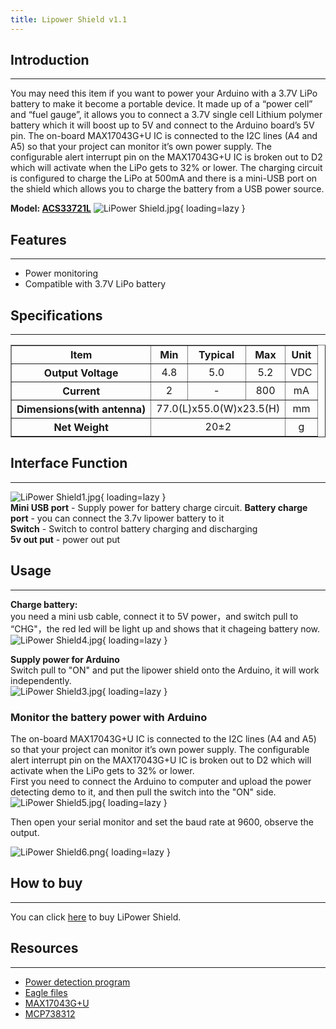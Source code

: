 ```yaml
---
title: Lipower Shield v1.1
---
```


## Introduction
------------

You may need this item if you want to power your Arduino with a 3.7V LiPo battery to make it become a portable device. It made up of a “power cell” and “fuel gauge”, it allows you to connect a 3.7V single cell Lithium polymer battery which it will boost up to 5V and connect to the Arduino board’s 5V pin. The on-board MAX17043G+U IC is connected to the I2C lines (A4 and A5) so that your project can monitor it’s own power supply. The configurable alert interrupt pin on the MAX17043G+U IC is broken out to D2 which will activate when the LiPo gets to 32% or lower. The charging circuit is configured to charge the LiPo at 500mA and there is a mini-USB port on the shield which allows you to charge the battery from a USB power source.

**Model: [ACS33721L](https://www.elecrow.com/lipower-shield.html)**
![LiPower Shield.jpg](https://wiki.elecrow.com/images/thumb/c/c8/LiPower_Shield.jpg/600px-LiPower_Shield.jpg){ loading=lazy }

## Features
--------

- Power monitoring
- Compatible with 3.7V LiPo battery

## Specifications
--------------

<table border="1" cellspacing="0" width="100%">
  <tbody>
    <tr>
      <th scope="col" align="center">Item</th>
      <th scope="col" align="center">Min</th>
      <th scope="col" align="center">Typical</th>
      <th scope="col" align="center">Max</th>
      <th scope="col" align="center">Unit</th>
    </tr>
    <tr>
      <th scope="row">Output Voltage</th>
      <td align="center">4.8</td>
      <td align="center">5.0</td>
      <td align="center">5.2</td>
      <td align="center">VDC</td>
    </tr>
    <tr>
      <th scope="row">Current</th>
      <td align="center">2</td>
      <td align="center">-</td>
      <td align="center">800</td>
      <td align="center">mA</td>
    </tr>
    <tr>
      <th scope="row">Dimensions(with antenna)</th>
      <td align="center" colspan="3">77.0(L)x55.0(W)x23.5(H)</td>
      <td align="center">mm</td>
    </tr>
    <tr>
      <th scope="row">Net Weight</th>
      <td align="center" colspan="3">20±2</td>
      <td align="center">g</td>
    </tr>
  </tbody>
</table>

## Interface Function
------------------

![LiPower Shield1.jpg](https://wiki.elecrow.com/images/thumb/8/8b/LiPower_Shield1.jpg/600px-LiPower_Shield1.jpg){ loading=lazy }  
**Mini USB port** - Supply power for battery charge circuit. 
**Battery charge port** - you can connect the 3.7v lipower battery to it  
**Switch** - Switch to control battery charging and discharging  
**5v out put** - power out put  

## Usage
-----

**Charge battery:**  
you need a mini usb cable, connect it to 5V power，and switch pull to “CHG"，the red led will be light up and shows that it chageing battery now.  
![LiPower Shield4.jpg](https://wiki.elecrow.com/images/thumb/d/dc/LiPower_Shield4.jpg/600px-LiPower_Shield4.jpg){ loading=lazy }

**Supply power for Arduino**  
Switch pull to "ON" and put the lipower shield onto the Arduino, it will work independently.  
![LiPower Shield3.jpg](https://wiki.elecrow.com/images/thumb/d/d5/LiPower_Shield3.jpg/600px-LiPower_Shield3.jpg){ loading=lazy }

### **Monitor the battery power with Arduino**

The on-board MAX17043G+U IC is connected to the I2C lines (A4 and A5) so that your project can monitor it’s own power supply. The configurable alert interrupt pin on the MAX17043G+U IC is broken out to D2 which will activate when the LiPo gets to 32% or lower.   
First you need to connect the Arduino to computer and upload the power detecting demo to it, and then pull the switch into the "ON" side.  
![LiPower Shield5.jpg](https://wiki.elecrow.com/images/thumb/4/4e/LiPower_Shield5.jpg/600px-LiPower_Shield5.jpg){ loading=lazy }

Then open your serial monitor and set the baud rate at 9600, observe the output.

![LiPower Shield6.png](https://wiki.elecrow.com/images/b/b0/LiPower_Shield6.png){ loading=lazy }

## How to buy
----------

You can click [here](https://www.elecrow.com/lipower-shield.html) to buy LiPower Shield.

## Resources
---------

- [Power detection program](https://wiki.elecrow.com/images/9/9c/Lipower_shield.zip)
- [Eagle files](https://wiki.elecrow.com/images/4/44/LiPower_Shield_v1.0.zip)
- [MAX17043G+U](https://wiki.elecrow.com/images/b/b7/MAX17043-MAX17044.pdf)
- [MCP738312](https://wiki.elecrow.com/images/0/02/MCP738312.pdf)